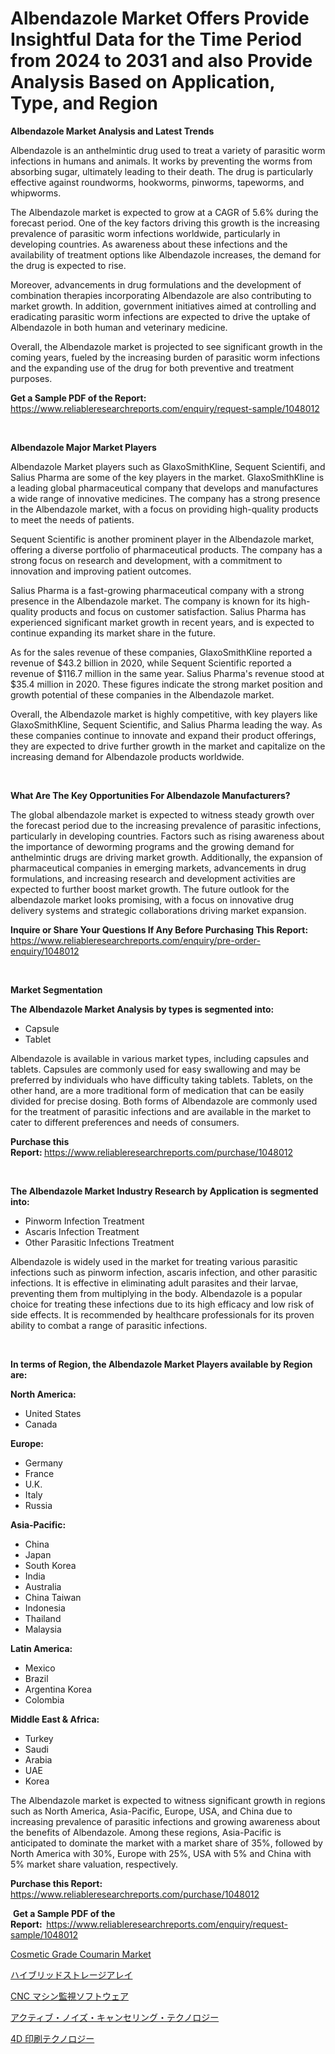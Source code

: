 <p><h1>Albendazole Market Offers Provide Insightful Data for the Time Period from 2024 to 2031 and also Provide Analysis Based on Application, Type, and Region</h1></p><p><strong>Albendazole Market Analysis and Latest Trends</strong></p>
<p><p>Albendazole is an anthelmintic drug used to treat a variety of parasitic worm infections in humans and animals. It works by preventing the worms from absorbing sugar, ultimately leading to their death. The drug is particularly effective against roundworms, hookworms, pinworms, tapeworms, and whipworms.</p><p>The Albendazole market is expected to grow at a CAGR of 5.6% during the forecast period. One of the key factors driving this growth is the increasing prevalence of parasitic worm infections worldwide, particularly in developing countries. As awareness about these infections and the availability of treatment options like Albendazole increases, the demand for the drug is expected to rise.</p><p>Moreover, advancements in drug formulations and the development of combination therapies incorporating Albendazole are also contributing to market growth. In addition, government initiatives aimed at controlling and eradicating parasitic worm infections are expected to drive the uptake of Albendazole in both human and veterinary medicine.</p><p>Overall, the Albendazole market is projected to see significant growth in the coming years, fueled by the increasing burden of parasitic worm infections and the expanding use of the drug for both preventive and treatment purposes.</p></p>
<p><strong>Get a Sample PDF of the Report:&nbsp;</strong> <a href="https://www.reliableresearchreports.com/enquiry/request-sample/1048012">https://www.reliableresearchreports.com/enquiry/request-sample/1048012</a></p>
<p>&nbsp;</p>
<p><strong>Albendazole Major Market Players</strong></p>
<p><p>Albendazole Market players such as GlaxoSmithKline, Sequent Scientifi, and Salius Pharma are some of the key players in the market. GlaxoSmithKline is a leading global pharmaceutical company that develops and manufactures a wide range of innovative medicines. The company has a strong presence in the Albendazole market, with a focus on providing high-quality products to meet the needs of patients.</p><p>Sequent Scientific is another prominent player in the Albendazole market, offering a diverse portfolio of pharmaceutical products. The company has a strong focus on research and development, with a commitment to innovation and improving patient outcomes.</p><p>Salius Pharma is a fast-growing pharmaceutical company with a strong presence in the Albendazole market. The company is known for its high-quality products and focus on customer satisfaction. Salius Pharma has experienced significant market growth in recent years, and is expected to continue expanding its market share in the future.</p><p>As for the sales revenue of these companies, GlaxoSmithKline reported a revenue of $43.2 billion in 2020, while Sequent Scientific reported a revenue of $116.7 million in the same year. Salius Pharma's revenue stood at $35.4 million in 2020. These figures indicate the strong market position and growth potential of these companies in the Albendazole market.</p><p>Overall, the Albendazole market is highly competitive, with key players like GlaxoSmithKline, Sequent Scientific, and Salius Pharma leading the way. As these companies continue to innovate and expand their product offerings, they are expected to drive further growth in the market and capitalize on the increasing demand for Albendazole products worldwide.</p></p>
<p>&nbsp;</p>
<p><strong>What Are The Key Opportunities For Albendazole Manufacturers?</strong></p>
<p><p>The global albendazole market is expected to witness steady growth over the forecast period due to the increasing prevalence of parasitic infections, particularly in developing countries. Factors such as rising awareness about the importance of deworming programs and the growing demand for anthelmintic drugs are driving market growth. Additionally, the expansion of pharmaceutical companies in emerging markets, advancements in drug formulations, and increasing research and development activities are expected to further boost market growth. The future outlook for the albendazole market looks promising, with a focus on innovative drug delivery systems and strategic collaborations driving market expansion.</p></p>
<p><strong>Inquire or Share Your Questions If Any Before Purchasing This Report:</strong> <a href="https://www.reliableresearchreports.com/enquiry/pre-order-enquiry/1048012">https://www.reliableresearchreports.com/enquiry/pre-order-enquiry/1048012</a></p>
<p>&nbsp;</p>
<p><strong>Market Segmentation</strong></p>
<p><strong>The Albendazole Market Analysis by types is segmented into:</strong></p>
<p><ul><li>Capsule</li><li>Tablet</li></ul></p>
<p><p>Albendazole is available in various market types, including capsules and tablets. Capsules are commonly used for easy swallowing and may be preferred by individuals who have difficulty taking tablets. Tablets, on the other hand, are a more traditional form of medication that can be easily divided for precise dosing. Both forms of Albendazole are commonly used for the treatment of parasitic infections and are available in the market to cater to different preferences and needs of consumers.</p></p>
<p><strong>Purchase this Report:&nbsp;</strong><a href="https://www.reliableresearchreports.com/purchase/1048012">https://www.reliableresearchreports.com/purchase/1048012</a></p>
<p>&nbsp;</p>
<p><strong>The Albendazole Market Industry Research by Application is segmented into:</strong></p>
<p><ul><li>Pinworm Infection Treatment</li><li>Ascaris Infection Treatment</li><li>Other Parasitic Infections Treatment</li></ul></p>
<p><p>Albendazole is widely used in the market for treating various parasitic infections such as pinworm infection, ascaris infection, and other parasitic infections. It is effective in eliminating adult parasites and their larvae, preventing them from multiplying in the body. Albendazole is a popular choice for treating these infections due to its high efficacy and low risk of side effects. It is recommended by healthcare professionals for its proven ability to combat a range of parasitic infections.</p></p>
<p>&nbsp;</p>
<p><strong>In terms of Region, the Albendazole Market Players available by Region are:</strong></p>
<p>
    <p> <strong> North America: </strong>
        <ul>
            <li>United States</li>
            <li>Canada</li>
        </ul>
        </p> 
    <p> <strong> Europe: </strong>
        <ul>
            <li>Germany</li>
            <li>France</li>
            <li>U.K.</li>
            <li>Italy</li>
            <li>Russia</li>
        </ul>
        </p> 
    <p> <strong> Asia-Pacific: </strong>
        <ul>
            <li>China</li>
            <li>Japan</li>
            <li>South Korea</li>
            <li>India</li>
            <li>Australia</li>
            <li>China Taiwan</li>
            <li>Indonesia</li>
            <li>Thailand</li>
            <li>Malaysia</li>
        </ul>
        </p> 
    <p> <strong> Latin America: </strong>
        <ul>
            <li>Mexico</li>
            <li>Brazil</li>
            <li>Argentina Korea</li>
            <li>Colombia</li>
        </ul>
        </p> 
    <p> <strong> Middle East & Africa: </strong>
        <ul>
            <li>Turkey</li>
            <li>Saudi</li>
            <li>Arabia</li>
            <li>UAE</li>
            <li>Korea</li>
        </ul>
    </p>
    </p>
<p><p>The Albendazole market is expected to witness significant growth in regions such as North America, Asia-Pacific, Europe, USA, and China due to increasing prevalence of parasitic infections and growing awareness about the benefits of Albendazole. Among these regions, Asia-Pacific is anticipated to dominate the market with a market share of 35%, followed by North America with 30%, Europe with 25%, USA with 5% and China with 5% market share valuation, respectively.</p></p>
<p><strong>Purchase this Report: </strong><a href="https://www.reliableresearchreports.com/purchase/1048012">https://www.reliableresearchreports.com/purchase/1048012</a></p>
<p>&nbsp;<strong>Get a Sample PDF of the Report:&nbsp;&nbsp;</strong><a href="https://www.reliableresearchreports.com/enquiry/request-sample/1048012">https://www.reliableresearchreports.com/enquiry/request-sample/1048012</a></p>
<p><strong></strong></p>
<p><p><a href="https://github.com/biheemgalvinlouises6hokrh3h/Market-Research-Report-List-1/blob/main/cosmetic-grade-coumarin-market.md">Cosmetic Grade Coumarin Market</a></p><p><a href="https://github.com/mohamedbakry57/Market-Research-Report-List-2/blob/main/8248451182741.md">ハイブリッドストレージアレイ</a></p><p><a href="https://github.com/mohamedbakry57/Market-Research-Report-List-2/blob/main/2104444182739.md">CNC マシン監視ソフトウェア</a></p><p><a href="https://github.com/lababdou/Market-Research-Report-List-2/blob/main/9914374182740.md">アクティブ・ノイズ・キャンセリング・テクノロジー</a></p><p><a href="https://github.com/lababdou/Market-Research-Report-List-2/blob/main/1585633182742.md">4D 印刷テクノロジー</a></p></p>